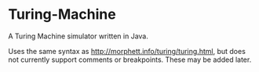 # Turing-Machine

A Turing Machine simulator written in Java.

Uses the same syntax as http://morphett.info/turing/turing.html, but does not currently support comments or breakpoints. These may be added later.
